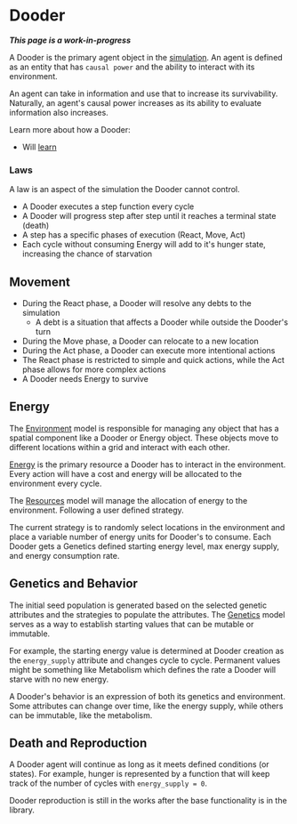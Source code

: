 # Dooder

***This page is a work-in-progress***

A Dooder is the primary agent object in the [simulation](Simulation.md). An agent is defined as an entity that has `causal power` and the ability to interact with its environment.

An agent can take in information and use that to increase its survivability. Naturally, an agent's causal power increases as its ability to evaluate information also increases.

Learn more about how a Dooder:
- Will [learn](https://github.com/csmangum/Dooders/blob/main/docs/Learning.md)

### Laws

A law is an aspect of the simulation the Dooder cannot control.

- A Dooder executes a step function every cycle
- A Dooder will progress step after step until it reaches a terminal state (death)
- A step has a specific phases of execution (React, Move, Act)
- Each cycle without consuming Energy will add to it's hunger state, increasing the chance of starvation

## Movement

- During the React phase, a Dooder will resolve any debts to the simulation
  - A debt is a situation that affects a Dooder while outside the Dooder's turn
- During the Move phase, a Dooder can relocate to a new location
- During the Act phase, a Dooder can execute more intentional actions
- The React phase is restricted to simple and quick actions, while the Act phase allows for more complex actions
- A Dooder needs Energy to survive

## Energy

The [Environment](Environment.md) model is responsible for managing any object that has a spatial component like a Dooder or Energy object. These objects move to different locations within a grid and interact with each other.  

[Energy](Energy.md) is the primary resource a Dooder has to interact in the environment. Every action will have a cost and energy will be allocated to the environment every cycle.  

The [Resources](Resources.md) model will manage the allocation of energy to the environment. Following a user defined strategy.  

The current strategy is to randomly select locations in the environment and place a variable number of energy units for Dooder's to consume. Each Dooder gets a Genetics defined starting energy level, max energy supply, and energy consumption rate.  

## Genetics and Behavior

The initial seed population is generated based on the selected genetic attributes and the strategies to populate the attributes. The [Genetics](Genetics.md) model serves as a way to establish starting values that can be mutable or immutable.  

For example, the starting energy value is determined at Dooder creation as the `energy_supply` attribute and changes cycle to cycle. Permanent values might be something like Metabolism which defines the rate a Dooder will starve with no new energy.  

A Dooder's behavior is an expression of both its genetics and environment. Some attributes can change over time, like the energy supply, while others can be immutable, like the metabolism. 


## Death and Reproduction

A Dooder agent will continue as long as it meets defined conditions (or states). For example, hunger is represented by a function that will keep track of the number of cycles with `energy_supply = 0`.  

Dooder reproduction is still in the works after the base functionality is in the library.  
